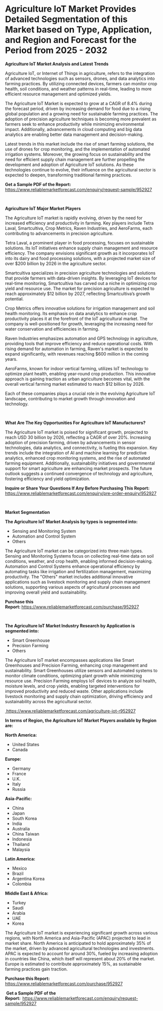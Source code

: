 <p><h1>Agriculture IoT Market Provides Detailed Segmentation of this Market based on Type, Application, and Region and Forecast for the Period from 2025 - 2032</h1></p><p><strong>Agriculture IoT Market Analysis and Latest Trends</strong></p>
<p><p>Agriculture IoT, or Internet of Things in agriculture, refers to the integration of advanced technologies such as sensors, drones, and data analytics into farming practices. By utilizing connected devices, farmers can monitor crop health, soil conditions, and weather patterns in real-time, leading to more efficient resource management and optimized yields.</p><p>The Agriculture IoT Market is expected to grow at a CAGR of 8.4% during the forecast period, driven by increasing demand for food due to a rising global population and a growing need for sustainable farming practices. The adoption of precision agriculture techniques is becoming more prevalent as farmers seek to enhance productivity while minimizing environmental impact. Additionally, advancements in cloud computing and big data analytics are enabling better data management and decision-making.</p><p>Latest trends in this market include the rise of smart farming solutions, the use of drones for crop monitoring, and the implementation of automated irrigation systems. Moreover, the growing focus on sustainability and the need for efficient supply chain management are further propelling the development and adoption of Agriculture IoT solutions. As these technologies continue to evolve, their influence on the agricultural sector is expected to deepen, transforming traditional farming practices.</p></p>
<p><strong>Get a Sample PDF of the Report:&nbsp;</strong> <a href="https://www.reliablemarketforecast.com/enquiry/request-sample/952927?utm_campaign=3137&utm_medium=2&utm_source=Github&utm_content=ia&utm_term=17042025&utm_id=agriculture-iot">https://www.reliablemarketforecast.com/enquiry/request-sample/952927</a></p>
<p>&nbsp;</p>
<p><strong>Agriculture IoT Major Market Players</strong></p>
<p><p>The Agriculture IoT market is rapidly evolving, driven by the need for increased efficiency and productivity in farming. Key players include Tetra Laval, Smartcultiva, Crop Metrics, Raven Industries, and AeroFarms, each contributing to advancements in precision agriculture.</p><p>Tetra Laval, a prominent player in food processing, focuses on sustainable solutions. Its IoT initiatives enhance supply chain management and resource efficiency. The company envisions significant growth as it incorporates IoT into its dairy and food processing solutions, with a projected market size of over $200 billion by 2026 in the agriculture sector.</p><p>Smartcultiva specializes in precision agriculture technologies and solutions that provide farmers with data-driven insights. By leveraging IoT devices for real-time monitoring, Smartcultiva has carved out a niche in optimizing crop yield and resource use. The market for precision agriculture is expected to reach approximately $12 billion by 2027, reflecting Smartcultiva’s growth potential.</p><p>Crop Metrics offers innovative solutions for irrigation management and soil health monitoring. Its emphasis on data analytics to enhance crop productivity places it at the forefront of the IoT agricultural market. The company is well-positioned for growth, leveraging the increasing need for water conservation and efficiencies in farming.</p><p>Raven Industries emphasizes automation and GPS technology in agriculture, providing tools that improve efficiency and reduce operational costs. With rising demand for automation in farming, Raven's market is expected to expand significantly, with revenues reaching $600 million in the coming years.</p><p>AeroFarms, known for indoor vertical farming, utilizes IoT technology to optimize plant health, enabling year-round crop production. This innovative approach is gaining traction as urban agriculture becomes vital, with the overall vertical farming market estimated to reach $12 billion by 2026.</p><p>Each of these companies plays a crucial role in the evolving Agriculture IoT landscape, contributing to market growth through innovation and technology.</p></p>
<p>&nbsp;</p>
<p><strong>What Are The Key Opportunities For Agriculture IoT Manufacturers?</strong></p>
<p><p>The Agriculture IoT market is poised for significant growth, projected to reach USD 30 billion by 2026, reflecting a CAGR of over 20%. Increasing adoption of precision farming, driven by advancements in sensor technologies, data analytics, and connectivity, is fueling this expansion. Key trends include the integration of AI and machine learning for predictive analytics, enhanced crop monitoring systems, and the rise of automated farming equipment. Additionally, sustainability initiatives and governmental support for smart agriculture are enhancing market prospects. The future outlook suggests a continued convergence of technology and agriculture, fostering efficiency and yield optimization.</p></p>
<p><strong>Inquire or Share Your Questions If Any Before Purchasing This Report:</strong> <a href="https://www.reliablemarketforecast.com/enquiry/pre-order-enquiry/952927?utm_campaign=3137&utm_medium=2&utm_source=Github&utm_content=ia&utm_term=17042025&utm_id=agriculture-iot">https://www.reliablemarketforecast.com/enquiry/pre-order-enquiry/952927</a></p>
<p>&nbsp;</p>
<p><strong>Market Segmentation</strong></p>
<p><strong>The Agriculture IoT Market Analysis by types is segmented into:</strong></p>
<p><ul><li>Sensing and Monitoring System</li><li>Automation and Control System</li><li>Others</li></ul></p>
<p><p>The Agriculture IoT market can be categorized into three main types. Sensing and Monitoring Systems focus on collecting real-time data on soil conditions, weather, and crop health, enabling informed decision-making. Automation and Control Systems enhance operational efficiency by automating tasks like irrigation and fertilization management, maximizing productivity. The "Others" market includes additional innovative applications such as livestock monitoring and supply chain management solutions, supporting various aspects of agricultural processes and improving overall yield and sustainability.</p></p>
<p><strong>Purchase this Report:&nbsp;</strong><a href="https://www.reliablemarketforecast.com/purchase/952927?utm_campaign=3137&utm_medium=2&utm_source=Github&utm_content=ia&utm_term=17042025&utm_id=agriculture-iot">https://www.reliablemarketforecast.com/purchase/952927</a></p>
<p>&nbsp;</p>
<p><strong>The Agriculture IoT Market Industry Research by Application is segmented into:</strong></p>
<p><ul><li>Smart Greenhouse</li><li>Precision Farming</li><li>Others</li></ul></p>
<p><p>The Agriculture IoT market encompasses applications like Smart Greenhouses and Precision Farming, enhancing crop management and sustainability. Smart Greenhouses utilize sensors and automated systems to monitor climate conditions, optimizing plant growth while minimizing resource use. Precision Farming employs IoT devices to analyze soil health, moisture levels, and crop yields, enabling targeted interventions for improved productivity and reduced waste. Other applications include livestock monitoring and supply chain optimization, driving efficiency and sustainability across the agricultural sector.</p></p>
<p><a href="https://www.reliablemarketforecast.com/agriculture-iot-r952927?utm_campaign=3137&utm_medium=2&utm_source=Github&utm_content=ia&utm_term=17042025&utm_id=agriculture-iot">&nbsp;https://www.reliablemarketforecast.com/agriculture-iot-r952927</a></p>
<p><strong>In terms of Region, the Agriculture IoT Market Players available by Region are:</strong></p>
<p>
    <p> <strong> North America: </strong>
        <ul>
            <li>United States</li>
            <li>Canada</li>
        </ul>
        </p> 
    <p> <strong> Europe: </strong>
        <ul>
            <li>Germany</li>
            <li>France</li>
            <li>U.K.</li>
            <li>Italy</li>
            <li>Russia</li>
        </ul>
        </p> 
    <p> <strong> Asia-Pacific: </strong>
        <ul>
            <li>China</li>
            <li>Japan</li>
            <li>South Korea</li>
            <li>India</li>
            <li>Australia</li>
            <li>China Taiwan</li>
            <li>Indonesia</li>
            <li>Thailand</li>
            <li>Malaysia</li>
        </ul>
        </p> 
    <p> <strong> Latin America: </strong>
        <ul>
            <li>Mexico</li>
            <li>Brazil</li>
            <li>Argentina Korea</li>
            <li>Colombia</li>
        </ul>
        </p> 
    <p> <strong> Middle East & Africa: </strong>
        <ul>
            <li>Turkey</li>
            <li>Saudi</li>
            <li>Arabia</li>
            <li>UAE</li>
            <li>Korea</li>
        </ul>
    </p>
    </p>
<p><p>The Agriculture IoT market is experiencing significant growth across various regions, with North America and Asia-Pacific (APAC) projected to lead in market share. North America is anticipated to hold approximately 35% of the market, driven by advanced agricultural technologies and investments. APAC is expected to account for around 30%, fueled by increasing adoption in countries like China, which itself will represent about 20% of the market. Europe is estimated to contribute approximately 15%, as sustainable farming practices gain traction.</p></p>
<p><strong>Purchase this Report: </strong><a href="https://www.reliablemarketforecast.com/purchase/952927?utm_campaign=3137&utm_medium=2&utm_source=Github&utm_content=ia&utm_term=17042025&utm_id=agriculture-iot">https://www.reliablemarketforecast.com/purchase/952927</a></p>
<p>&nbsp;<strong>Get a Sample PDF of the Report:&nbsp;&nbsp;</strong><a href="https://www.reliablemarketforecast.com/enquiry/request-sample/952927?utm_campaign=3137&utm_medium=2&utm_source=Github&utm_content=ia&utm_term=17042025&utm_id=agriculture-iot">https://www.reliablemarketforecast.com/enquiry/request-sample/952927</a></p>
<p><strong></strong></p>
<p><p></p><p></p><p></p></p>